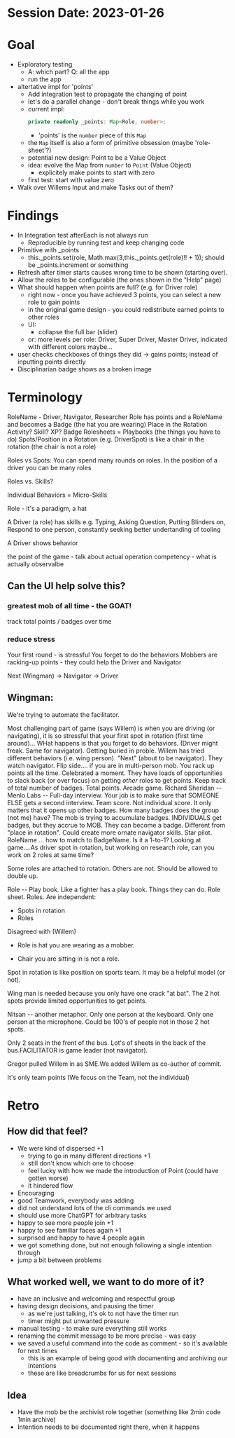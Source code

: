 # Session Date: 2023-01-26
# Goal
- Exploratory testing
    - A: which part? Q: all the app
    - run the app
- altertative impl for 'points'
    - Add integration test to propagate the changing of point
    - let's do a parallel change - don't break things while you work
    - current impl:
        ```ts
        private readonly _points: Map<Role, number>;
        ```
        - 'points' is the `number` piece of this `Map`
    - the `Map` itself is also a form of primitive obsession (maybe 'role-sheet'?)
    - potential new design: Point to be a Value Object
    - idea: evolve the Map from `number` to `Point` (Value Object)
        - explicitely make points to start with zero
    - first test: start with value zero
- Walk over Willems Input and make Tasks out of them?

# Findings 
- In Integration test afterEach is not always run
    - Reproducible by running test and keep changing code     
- Primitive with _points
    - this._points.set(role, Math.max(3,this._points.get(role)!! + 1)); should be _points.increment or something
- Refresh after timer starts causes wrong time to be shown (starting over).
- Allow the roles to be configurable (the ones shown in the "Help" page)
- What should happen when points are full? (e.g. for Driver role)
    - right now - once you have achieved 3 points, you can select a new role to gain points
    - in the original game design - you could redistribute earned points to other roles
    - UI:
        - collapse the full bar (slider)
    - or: more levels per role: Driver, Super Driver, Master Driver, indicated with different colors maybe...
- user checks checkboxes of things they did -> gains points; instead of inputting points directly
- Disciplinarian badge shows as a broken image

# Terminology
RoleName - Driver, Navigator, Researcher
Role has points and a RoleName and becomes a Badge (the hat you are wearing)
Place in the Rotation
Activity? Skill? XP?
Badge
Rolesheets = Playbooks (the things you have to do)
Spots/Position in a Rotation (e.g. DriverSpot) is like a chair in the rotation (the chair is not a role)

Roles vs Spots: You can spend many rounds on roles. In the position of a driver you can be many roles

Roles vs. Skills?

Individual Behaviors = Micro-Skills

Role - it's a paradigm, a hat

A Driver (a role) has skills e.g. Typing, Asking Question, Putting Blinders on, Respond to one person, constantly seeking better undertanding of tooling

A Driver shows behavior

the point of the game - talk about actual operation competency - what is actually observalbe

## Can the UI help solve this?

### greatest mob of all time - the GOAT!

track total points / badges over time

### reduce stress

Your first round - is stressful
You forget to do the behaviors
Mobbers are racking-up points - they could help the Driver and Navigator

Next (Wingman) -> Navigator -> Driver

Wingman:
- 

We're trying to automate the facilitator.

Most challenging part of game (says Willem) is when you are driving (or navigating), it is so stressful that your first spot in rotation (first time around)...
WHat happens is that you forget to do behaviors. (Driver might freak. Same for navigator). Getting buried in proble.
Willem has tried different behaviors (i.e. wing person). "Next" (about to be navigator). They watch navigator.
Flip side.... if you are in multi-person mob. You rack up points all the time. Celebrated a moment. They have loads of opportunities to slack back (or over focus) on getting _other_ roles to get points.
Keep track of total number of badges. Total points. Arcade game.
Richard Sheridan -- Menlo Labs -- Full-day interview. Your job is to make sure that SOMEONE ELSE gets a second interview.
Team score. Not individual score. It only matters that it opens up other badges. How many badges does the group (not me) have?
The mob is trying to accumulate badges. INDIVIDUALS get badges, but they accrue to MOB.
They can become a badge. Different from "place in rotation".
Could create more ornate navigator skills. Star pilot.
RoleName ... how to match to BadgeName. Is it a 1-to-1?
Looking at game....As driver spot in rotation, but working on research role, can you work on 2 roles at same time?

Some roles are attached to rotation.  Others are not.  Should be allowed to double up.

Role -- Play book.  Like a fighter has a play book.  Things they can do.  Role sheet.  Roles.
Are independent:
* Spots in rotation
* Roles

Disagreed with (Willem)
* Role is hat you are wearing as a mobber.

* Chair you are sitting in is not a role.

Spot in rotation is like position on sports team.  It may be a helpful model (or not).

Wing man is needed because you only have one crack "at bat".  The 2 hot spots provide limited opportunities to get points.

Nitsan -- another metaphor.  Only one person at the keyboard.  Only one person at the microphone.  Could be 100's of people not in those 2 hot spots.

Only 2 seats in the front of the bus.  Lot's of sheets in the back of the bus.FACILITATOR is game leader (not navigator).

Gregor pulled Willem in as SME.We added Willem as co-author of commit.

It's only team points (We focus on the Team, not the individual)

# Retro

## How did that feel?
- We were kind of dispersed +1
    - trying to go in many different directions +1
    - still don't know which one to choose
    - feel lucky with how we made the introduction of Point (could have gotten worse)
    - it hindered flow
- Encouraging
- good Teamwork, everybody was adding
- did not understand lots of the cli commands we used
- should use more ChatGPT for arbitrary tasks
- happy to see more people join +1
- happy to see familiar faces again +1
- surprised and happy to have 4 people again
- we got something done, but not enough following a single intention through
- jump a bit between problems

## What worked well, we want to do more of it?
- have an inclusive and welcoming and respectful group
- having design decisions, and pausing the timer
    - as we're just talking, it's ok to not have the timer run
    - timer might put unwanted pressure
- manual testing - to make sure everything still works
- renaming the commit message to be more precise - was easy
- we saved a useful command into the code as comment - so it's available for next times
    - this is an example of being good with documenting and archiving our intentions
    - these are like breadcrumbs for us for next sessions

## Idea
- Have the mob be the archivist role together (something like 2min code 1min archive)
- Intention needs to be documented right there, when it happens